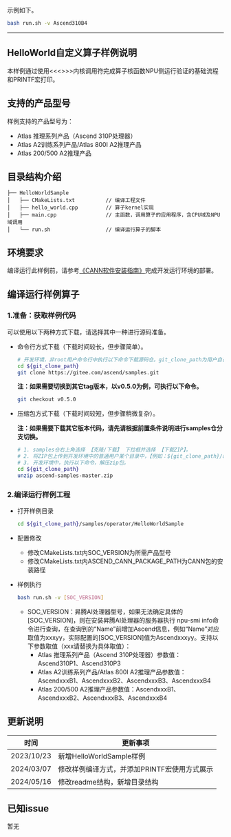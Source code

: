 示例如下。
```bash
bash run.sh -v Ascend310B4
```

---

## HelloWorld自定义算子样例说明
<!--注：该样例仅用于说明目的，不用作生产质量代码的示例-->
本样例通过使用<<<>>>内核调用符完成算子核函数NPU侧运行验证的基础流程和PRINTF宏打印。

## 支持的产品型号
样例支持的产品型号为：
- Atlas 推理系列产品（Ascend 310P处理器）
- Atlas A2训练系列产品/Atlas 800I A2推理产品
- Atlas 200/500 A2推理产品

## 目录结构介绍
```
├── HelloWorldSample
│   ├── CMakeLists.txt          // 编译工程文件
│   ├── hello_world.cpp         // 算子kernel实现
│   ├── main.cpp                // 主函数，调用算子的应用程序，含CPU域及NPU域调用
│   └── run.sh                  // 编译运行算子的脚本
```

## 环境要求
编译运行此样例前，请参考[《CANN软件安装指南》](https://hiascend.com/document/redirect/CannCommunityInstSoftware)完成开发运行环境的部署。

## 编译运行样例算子

### 1.准备：获取样例代码

 可以使用以下两种方式下载，请选择其中一种进行源码准备。

 - 命令行方式下载（下载时间较长，但步骤简单）。

   ```bash
   # 开发环境，非root用户命令行中执行以下命令下载源码仓。git_clone_path为用户自己创建的某个目录。
   cd ${git_clone_path}
   git clone https://gitee.com/ascend/samples.git
   ```
   **注：如果需要切换到其它tag版本，以v0.5.0为例，可执行以下命令。**
   ```bash
   git checkout v0.5.0
   ```
 - 压缩包方式下载（下载时间较短，但步骤稍微复杂）。

   **注：如果需要下载其它版本代码，请先请根据前置条件说明进行samples仓分支切换。**
   ```bash
   # 1. samples仓右上角选择 【克隆/下载】 下拉框并选择 【下载ZIP】。
   # 2. 将ZIP包上传到开发环境中的普通用户某个目录中，【例如：${git_clone_path}/ascend-samples-master.zip】。
   # 3. 开发环境中，执行以下命令，解压zip包。
   cd ${git_clone_path}
   unzip ascend-samples-master.zip
   ```

### 2.编译运行样例工程

  - 打开样例目录

    ```bash
    cd ${git_clone_path}/samples/operator/HelloWorldSample
    ```

  - 配置修改
    * 修改CMakeLists.txt内SOC_VERSION为所需产品型号
    * 修改CMakeLists.txt内ASCEND_CANN_PACKAGE_PATH为CANN包的安装路径

  - 样例执行

    ```bash
    bash run.sh -v [SOC_VERSION]
    ```
    - SOC_VERSION：昇腾AI处理器型号，如果无法确定具体的[SOC_VERSION]，则在安装昇腾AI处理器的服务器执行
      npu-smi info命令进行查询，在查询到的“Name”前增加Ascend信息，例如“Name”对应取值为xxxyy，实际配置的[SOC_VERSION]值为Ascendxxxyy。支持以下参数取值（xxx请替换为具体取值）：
      - Atlas 推理系列产品（Ascend 310P处理器）参数值：Ascend310P1、Ascend310P3
      - Atlas A2训练系列产品/Atlas 800I A2推理产品参数值：AscendxxxB1、AscendxxxB2、AscendxxxB3、AscendxxxB4
      - Atlas 200/500 A2推理产品参数值：AscendxxxB1、AscendxxxB2、AscendxxxB3、AscendxxxB4

## 更新说明
| 时间       | 更新事项                                     |
| ---------- | -------------------------------------------- |
| 2023/10/23 | 新增HelloWorldSample样例                     |
| 2024/03/07 | 修改样例编译方式，并添加PRINTF宏使用方式展示 |
| 2024/05/16 | 修改readme结构，新增目录结构                 |

## 已知issue

  暂无
